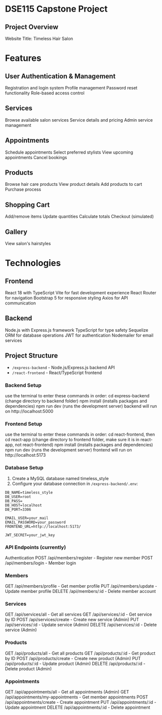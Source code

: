 # DSE115 Capstone Project

## Project Overview
Website Title: Timeless Hair Salon

# Features
## User Authentication & Management

Registration and login system
Profile management
Password reset functionality
Role-based access control

## Services

Browse available salon services
Service details and pricing
Admin service management

## Appointments

Schedule appointments
Select preferred stylists
View upcoming appointments
Cancel bookings

## Products

Browse hair care products
View product details
Add products to cart
Purchase process

## Shopping Cart

Add/remove items
Update quantities
Calculate totals
Checkout (simulated)

## Gallery

View salon's hairstyles 

# Technologies
## Frontend
React 18 with TypeScript
Vite for fast development experience
React Router for navigation
Bootstrap 5 for responsive styling
Axios for API communication

## Backend
Node.js with Express.js framework
TypeScript for type safety
Sequelize ORM for database operations
JWT for authentication
Nodemailer for email services

## Project Structure
- `/express-backend` - Node.js/Express.js backend API
- `/react-frontend` - React/TypeScript frontend

### Backend Setup
use the terminal to enter these commands in order:
cd express-backend (change directory to backend folder)
npm install (installs packages and dependencies)
npm run dev (runs the development server)
backend will run on http://localhost:5000

### Frontend Setup
use the terminal to enter these commands in order:
cd react-frontend, then cd react-app (change directory to frontend folder, make sure it is in react-app, not react-frontend)
npm install (installs packages and dependencies)
npm run dev  (runs the development server)
frontend will run on http://localhost:5173

### Database Setup
1. Create a MySQL database named timeless_style
2. Configure your database connection in `/express-backend/.env`:
```env
DB_NAME=timeless_style
DB_USER=root
DB_PASS=
DB_HOST=localhost
DB_PORT=3306

EMAIL_USER=your_mail
EMAIL_PASSWORD=your_password
FRONTEND_URL=http://localhost:5173/

JWT_SECRET=your_jwt_key
```

### API Endpoints (currently)
Authentication
POST /api/members/register - Register new member
POST /api/members/login - Member login

### Members
GET /api/members/profile - Get member profile
PUT /api/members/update - Update member profile
DELETE /api/members/:id - Delete member account

### Services
GET /api/services/all - Get all services
GET /api/services/:id - Get service by ID
POST /api/services/create - Create new service (Admin)
PUT /api/services/:id - Update service (Admin)
DELETE /api/services/:id - Delete service (Admin)

### Products
GET /api/products/all - Get all products
GET /api/products/:id - Get product by ID
POST /api/products/create - Create new product (Admin)
PUT /api/products/:id - Update product (Admin)
DELETE /api/products/:id - Delete product (Admin)

### Appointments
GET /api/appointments/all - Get all appointments (Admin)
GET /api/appointments/my-appointments - Get member appointments
POST /api/appointments/create - Create appointment
PUT /api/appointments/:id - Update appointment
DELETE /api/appointments/:id - Delete appointment
